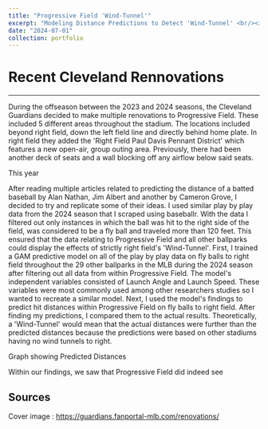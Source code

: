 ```yaml
---
title: "Progressive Field 'Wind-Tunnel'"
excerpt: "Modeling Distance Predictions to Detect 'Wind-Tunnel' <br/><img src='/images/progressive_field.png'>"
date: "2024-07-01"
collection: portfolio
---
```


# Recent Cleveland Rennovations
---
During the offseason between the 2023 and 2024 seasons, the Cleveland Guardians decided to make multiple renovations to Progressive Field. These included 5 different areas throughout the stadium. The locations included beyond right field, down the left field line and directly behind home plate. In right field they added the 'Right Field Paul Davis Pennant District' which features a new open-air, group outing area. Previously, there had been another deck of seats and a wall blocking off any airflow below said seats. 


This year



After reading multiple articles related to predicting the distance of a batted baseball by Alan Nathan, Jim Albert and another by Cameron Grove, I decided to try and replicate some of their ideas. I used similar play by play data from the 2024 season that I scraped using baseballr. With the data I filtered out only instances in which the ball was hit to the right side of the field, was considered to be a fly ball and traveled more than 120 feet. This ensured that the data relating to Progressive Field and all other ballparks could display the effects of strictly right field's 'Wind-Tunnel'. First, I trained a GAM predictive model on all of the play by play data on fly balls to right field throughout the 29 other ballparks in the MLB during the 2024 season after filtering out all data from within Progressive Field. The model's independent variables consisted of Launch Angle and Launch Speed. These variables were most commonly used among other researchers studies so I wanted to recreate a similar model. 
Next, I used the model's findings to predict hit distances within Progressive Field on fly balls to right field. After finding my predictions, I compared them to the actual results. Theoretically, a 'Wind-Tunnel' would mean that the actual distances were further than the predicted distances because the predictions were based on other stadiums having no wind tunnels to right. 

Graph showing Predicted Distances

Within our findings, we saw that Progressive Field did indeed see



Sources
------
Cover image : https://guardians.fanportal-mlb.com/renovations/
